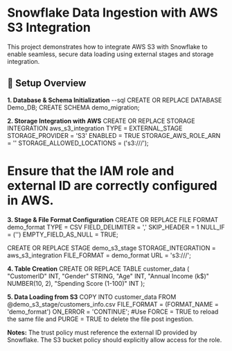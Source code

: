 # Snowflake Data Ingestion with AWS S3 Integration

This project demonstrates how to integrate AWS S3 with Snowflake to enable seamless, secure data loading using external stages and storage integration.

## 🔧 Setup Overview

**1. Database & Schema Initialization**
--sql
CREATE OR REPLACE DATABASE Demo_DB;
CREATE SCHEMA demo_migration;

**2. Storage Integration with AWS**
CREATE OR REPLACE STORAGE INTEGRATION aws_s3_integration
  TYPE = EXTERNAL_STAGE
  STORAGE_PROVIDER = 'S3'
  ENABLED = TRUE
  STORAGE_AWS_ROLE_ARN = '<Your-Role-ARN>'
  STORAGE_ALLOWED_LOCATIONS = ('s3://<your-bucket>/');
# Ensure that the IAM role and external ID are correctly configured in AWS.

**3. Stage & File Format Configuration**
CREATE OR REPLACE FILE FORMAT demo_format
  TYPE = CSV
  FIELD_DELIMITER = ','
  SKIP_HEADER = 1
  NULL_IF = ('')
  EMPTY_FIELD_AS_NULL = TRUE;

CREATE OR REPLACE STAGE demo_s3_stage
  STORAGE_INTEGRATION = aws_s3_integration
  FILE_FORMAT = demo_format
  URL = 's3://<your-bucket>/';

**4. Table Creation**
CREATE OR REPLACE TABLE customer_data (
  "CustomerID" INT,
  "Gender" STRING,
  "Age" INT,
  "Annual Income (k$)" NUMBER(10, 2),
  "Spending Score (1-100)" INT
);

**5. Data Loading from S3**
COPY INTO customer_data
FROM @demo_s3_stage/customers_info.csv
FILE_FORMAT = (FORMAT_NAME = 'demo_format')
ON_ERROR = 'CONTINUE';
#Use FORCE = TRUE to reload the same file and PURGE = TRUE to delete the file post ingestion.

**Notes:**
The trust policy must reference the external ID provided by Snowflake.
The S3 bucket policy should explicitly allow access for the role.

